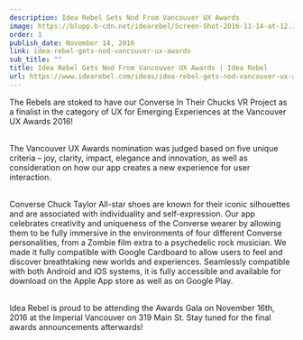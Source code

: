 ```yaml
---
description: Idea Rebel Gets Nod From Vancouver UX Awards
image: https://blupp.b-cdn.net/idearebel/Screen-Shot-2016-11-14-at-12.12.15-PM.png?quality=80&width=800
order: 1
publish_date: November 14, 2016
link: idea-rebel-gets-nod-vancouver-ux-awards
sub_title: ""
title: Idea Rebel Gets Nod From Vancouver UX Awards | Idea Rebel
url: https://www.idearebel.com/ideas/idea-rebel-gets-nod-vancouver-ux-awards/
---
```

The Rebels are stoked to have our Converse In Their Chucks VR Project as a finalist in the category of UX for Emerging Experiences at the Vancouver UX Awards 2016!

\
The Vancouver UX Awards nomination was judged based on five unique criteria – joy, clarity, impact, elegance and innovation, as well as consideration on how our app creates a new experience for user interaction.

\
Converse Chuck Taylor All-star shoes are known for their iconic silhouettes and are associated with individuality and self-expression. Our app celebrates creativity and uniqueness of the Converse wearer by allowing them to be fully immersive in the environments of four different Converse personalities, from a Zombie film extra to a psychedelic rock musician. We made it fully compatible with Google Cardboard to allow users to feel and discover breathtaking new worlds and experiences. Seamlessly compatible with both Android and iOS systems, it is fully accessible and available for download on the Apple App store as well as on Google Play.

\
Idea Rebel is proud to be attending the Awards Gala on November 16th, 2016 at the Imperial Vancouver on 319 Main St. Stay tuned for the final awards announcements afterwards!
